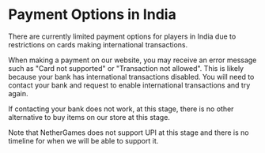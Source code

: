 # Payment Options in India

There are currently limited payment options for players in India due to restrictions on cards making international transactions.

When making a payment on our website, you may receive an error message such as "Card not supported" or "Transaction not allowed". This is likely because your bank has international transactions disabled. You will need to contact your bank and request to enable international transactions and try again.

If contacting your bank does not work, at this stage, there is no other alternative to buy items on our store at this stage.

Note that NetherGames does not support UPI at this stage and there is no timeline for when we will be able to support it.
